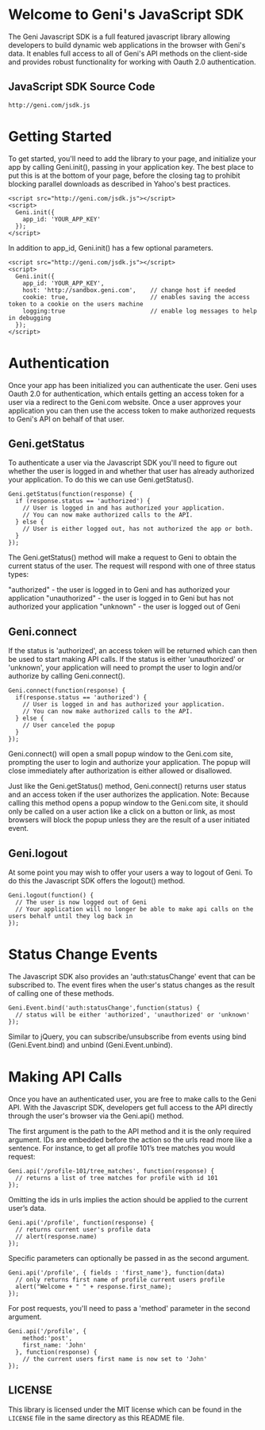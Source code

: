 # Welcome to Geni's JavaScript SDK

The Geni Javascript SDK is a full featured javascript library allowing
developers to build dynamic web applications in the browser with Geni's data.
It enables full access to all of Geni's API methods on the client-side and
provides robust functionality for working with Oauth 2.0 authentication.

## JavaScript SDK Source Code

    http://geni.com/jsdk.js

# Getting Started

To get started, you'll need to add the library to your page, and initialize
your app by calling Geni.init(), passing in your application key. The best
place to put this is at the bottom of your page, before the closing </body>
tag to prohibit blocking parallel downloads as described in Yahoo's best
practices.

    <script src="http://geni.com/jsdk.js"></script>
    <script>
      Geni.init({
        app_id: 'YOUR_APP_KEY'
      });
    </script>

In addition to app_id, Geni.init() has a few optional parameters.

    <script src="http://geni.com/jsdk.js"></script>
    <script>
      Geni.init({
        app_id: 'YOUR_APP_KEY',
        host: 'http://sandbox.geni.com',    // change host if needed
        cookie: true,                       // enables saving the access token to a cookie on the users machine
        logging:true                        // enable log messages to help in debugging
      });
    </script>

# Authentication

Once your app has been initialized you can authenticate the user. Geni uses
Oauth 2.0 for authentication, which entails getting an access token for a user
via a redirect to the Geni.com website. Once a user approves your application
you can then use the access token to make authorized requests to Geni's API on
behalf of that user.

## Geni.getStatus

To authenticate a user via the Javascript SDK you'll need to figure out
whether the user is logged in and whether that user has already authorized
your application. To do this we can use Geni.getStatus().

    Geni.getStatus(function(response) {
      if (response.status == 'authorized') {
        // User is logged in and has authorized your application.
        // You can now make authorized calls to the API.
      } else {
        // User is either logged out, has not authorized the app or both.
      }
    });

The Geni.getStatus() method will make a request to Geni to obtain the current
status of the user. The request will respond with one of three status types:

"authorized" - the user is logged in to Geni and has authorized your
application "unauthorized" - the user is logged in to Geni but has not
authorized your application "unknown" - the user is logged out of Geni

## Geni.connect

If the status is 'authorized', an access token will be returned which can then
be used to start making API calls. If the status is either 'unauthorized' or
'unknown', your application will need to prompt the user to login and/or
authorize by calling Geni.connect().

    Geni.connect(function(response) {
      if(response.status == 'authorized') {
        // User is logged in and has authorized your application.
        // You can now make authorized calls to the API.
      } else {
        // User canceled the popup
      }
    });

Geni.connect() will open a small popup window to the Geni.com site, prompting
the user to login and authorize your application. The popup will close
immediately after authorization is either allowed or disallowed.

Just like the Geni.getStatus() method, Geni.connect() returns user status and
an access token if the user authorizes the application. Note: Because calling
this method opens a popup window to the Geni.com site, it should only be
called on a user action like a click on a button or link, as most browsers
will block the popup unless they are the result of a user initiated event.

## Geni.logout

At some point you may wish to offer your users a way to logout of Geni. To do
this the Javascript SDK offers the logout() method.

    Geni.logout(function() {
      // The user is now logged out of Geni
      // Your application will no longer be able to make api calls on the users behalf until they log back in
    });

# Status Change Events

The Javascript SDK also provides an 'auth:statusChange' event that can be
subscribed to. The event fires when the user's status changes as the result of
calling one of these methods.

    Geni.Event.bind('auth:statusChange',function(status) {
      // status will be either 'authorized', 'unauthorized' or 'unknown'
    });

Similar to jQuery, you can subscribe/unsubscribe from events using bind
(Geni.Event.bind) and unbind (Geni.Event.unbind).

# Making API Calls

Once you have an authenticated user, you are free to make calls to the Geni
API. With the Javascript SDK, developers get full access to the API directly
through the user's browser via the Geni.api() method.

The first argument is the path to the API method and it is the only required
argument. IDs are embedded before the action so the urls read more like a
sentence. For instance, to get all profile 101’s tree matches you would
request:

    Geni.api('/profile-101/tree_matches', function(response) {
      // returns a list of tree matches for profile with id 101
    });

Omitting the ids in urls implies the action should be applied to the current
user’s data.

    Geni.api('/profile', function(response) {
      // returns current user's profile data
      // alert(response.name)
    });

Specific parameters can optionally be passed in as the second argument.

    Geni.api('/profile', { fields : 'first_name'}, function(data)
      // only returns first name of profile current users profile
      alert("Welcome + " " + response.first_name);
    });

For post requests, you'll need to pass a 'method' parameter in the second
argument.

    Geni.api('/profile', {
        method:'post',
        first_name: 'John'
      }, function(response) {
        // the current users first name is now set to 'John'
    });

## LICENSE

This library is licensed under the MIT license which can be found in the
`LICENSE` file in the same directory as this README file.
